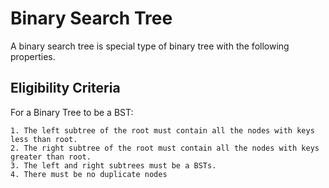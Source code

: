 # Binary Search Tree
A binary search tree is special type of binary tree with the following properties.

## Eligibility Criteria
For a Binary Tree to be a BST:

```
1. The left subtree of the root must contain all the nodes with keys less than root.
2. The right subtree of the root must contain all the nodes with keys greater than root.
3. The left and right subtrees must be a BSTs.
4. There must be no duplicate nodes
```